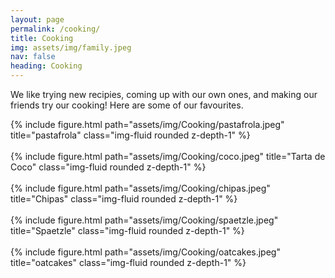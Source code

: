 ```yaml
---
layout: page
permalink: /cooking/
title: Cooking
img: assets/img/family.jpeg
nav: false
heading: Cooking
---
```

  
We like trying new recipies, coming up with our own ones, and making our friends try our cooking! Here are some of our favourites.

 
<div class="row">
    <div class="col-sm mt-3 mt-md-0">
        {% include figure.html path="assets/img/Cooking/pastafrola.jpeg" title="pastafrola" class="img-fluid rounded z-depth-1" %}
    </div>
     </div>

 



<br>

 
<div class="row">
    <div class="col-sm mt-3 mt-md-0">
        {% include figure.html path="assets/img/Cooking/coco.jpeg" title="Tarta de Coco" class="img-fluid rounded z-depth-1" %}
    </div>
     </div>

<br>

 
<div class="row">
    <div class="col-sm mt-3 mt-md-0">
        {% include figure.html path="assets/img/Cooking/chipas.jpeg" title="Chipas" class="img-fluid rounded z-depth-1" %}
    </div>
     </div>

<br>

 
<div class="row">
    <div class="col-sm mt-3 mt-md-0">
        {% include figure.html path="assets/img/Cooking/spaetzle.jpeg" title="Spaetzle" class="img-fluid rounded z-depth-1" %}
    </div>
     </div>

<br>


<div class="row">
    <div class="col-sm mt-3 mt-md-0">
        {% include figure.html path="assets/img/Cooking/oatcakes.jpeg" title="oatcakes" class="img-fluid rounded z-depth-1" %}
    </div>
    </div>

